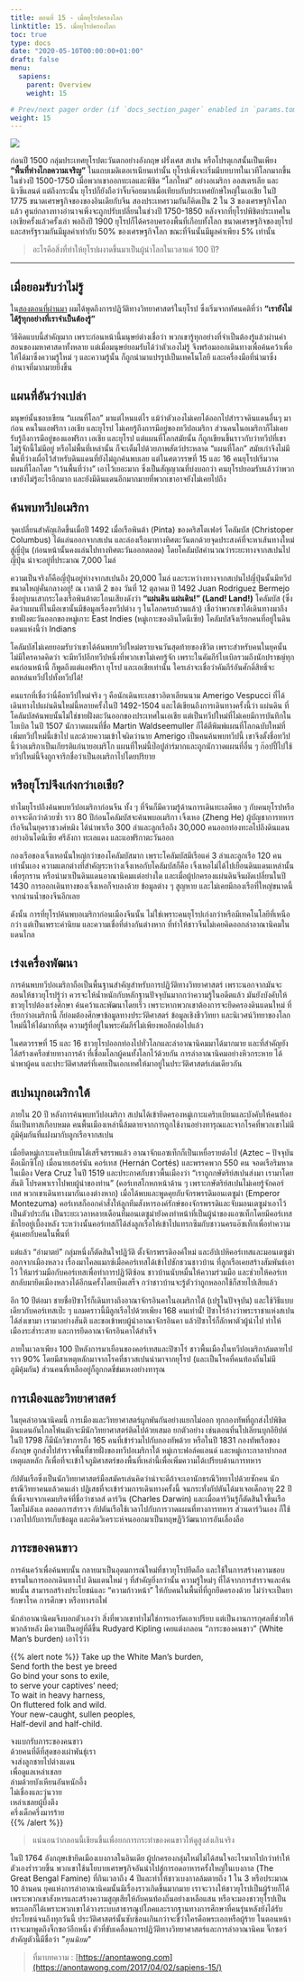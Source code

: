 ```yaml
---
title: ตอนที่ 15 - เมื่อยุโรปครองโลก 
linktitle: 15. เมื่อยุโรปครองโลก 
toc: true
type: docs
date: "2020-05-10T00:00:00+01:00"
draft: false
menu:
  sapiens:
    parent: Overview
    weight: 15

# Prev/next pager order (if `docs_section_pager` enabled in `params.toml`)
weight: 15
---
```


![](https://github.com/dragon-library/markdown/raw/master/Library/content/book/homo-sapiens/img/cover-sapiens.jpg)

ก่อนปี 1500 กลุ่มประเทศยุโรปตะวันตกอย่างอังกฤษ ฝรั่งเศส สเปน หรือโปรตุเกสนั้นเป็นเพียง **“พื้นที่ห่างไกลความเจริญ”** ในแถบเมดิเตอเรเนียนเท่านั้น ยุโรปเพิ่งจะเริ่มมีบทบาทในเวทีโลกมากขึ้นในช่วงปี 1500-1750 เมื่อพวกเขาออกทะเลและพิชิต “โลกใหม่” อย่างอเมริกา ออสเตรเลีย และนิวซีแลนด์ แต่ถึงกระนั้น ยุโรปก็ยังถือว่าจิ๊บจ๊อยมากเมื่อเทียบกับประเทศยักษ์ใหญ่ในเอเชีย ในปี 1775 ขนาดเศรษฐกิจของของอินเดียกับจีน สองประเทศรวมกันก็คิดเป็น 2 ใน 3 ของเศรษฐกิจโลกแล้ว ศูนย์กลางทางอำนาจเพิ่งจะถูกปรับเปลี่ยนในช่วงปี 1750-1850 หลังจากที่ยุโรปพิชิตประเทศในเอเชียครั้งแล้วครั้งเล่า พอถึงปี 1900 ยุโรปก็ได้ครอบครองพื้นที่เกือบทั้งโลก ขนาดเศรษฐกิจของยุโรป และสหรัฐรวมกันมีมูลค่าเท่ากับ 50% ของเศรษฐกิจโลก ขณะที่จีนนั้นมีมูลค่าเพียง 5% เท่านั้น

> อะไรคือสิ่งที่ทำให้ยุโรปผงาดขึ้นมาเป็นผู้นำโลกในเวลาแค่ 100 ปี?

----------

## **เมื่อยอมรับว่าไม่รู้**

ใน[สองตอนที่ผ่านมา](../sapiens-13) ผมได้พูดถึงการปฏิวัติทางวิทยาศาสตร์ในยุโรป ซึ่งเริ่มจากทัศนคติที่ว่า **“เรายังไม่ได้รู้ทุกอย่างที่เราจำเป็นต้องรู้”**

วิธีคิดแบบนี้สำคัญมาก เพราะก่อนหน้านี้มนุษย์ต่างเชื่อว่า พวกเขารู้ทุกอย่างที่จำเป็นต้องรู้แล้วผ่านคำสอนของมหาศาสดาทั้งหลาย แต่เมื่อมนุษย์ยอมรับได้ว่าตัวเองไม่รู้ จึงพร้อมออกเดินทางเพื่อค้นคว้าเพื่อให้ได้มาซึ่งความรู้ใหม่ ๆ และความรู้นั้น ก็ถูกนำมาแปรรูปเป็นเทคโนโลยี และเครื่องมือที่นำมาซึ่งอำนาจที่มากมายยิ่งขึ้น

## **แผนที่อันว่างเปล่า**

มนุษย์นั้นชอบเขียน “แผนที่โลก” มาแต่ไหนแต่ไร แม้ว่าตัวเองไม่เคยได้ออกไปสำรวจดินแดนอื่นๆ มาก่อน คนในแอฟริกา เอเชีย และยุโรป ไม่เคยรู้ถึงการมีอยู่ของทวีปอเมริกา ส่วนคนในอเมริกาก็ไม่เคยรับรู้ถึงการมีอยู่ของแอฟริกา เอเชีย และยุโรป แต่แผนที่โลกสมัยนั้น ก็ถูกเขียนขึ้นราวกับว่าทวีปที่เขาไม่รู้จักนี้ไม่มีอยู่ หรือไม่พื้นที่เหล่านั้น ก็จะเต็มไปด้วยภาพสัตว์ประหลาด “แผนที่โลก” สมัยเก่าจึงไม่มีพื้นที่ว่างเผื่อไว้สำหรับดินแดนที่ยังไม่ถูกค้นพบเลย แต่ในศตวรรษที่ 15 และ 16 คนยุโรปเริ่มวาดแผนที่โลกโดย “เว้นพื้นที่ว่าง” เอาไว้เยอะมาก ซึ่งเป็นสัญญาณที่บ่งบอกว่า คนยุโรปยอมรับแล้วว่าพวกเขายังไม่รู้อะไรอีกมาก และยังมีดินแดนอีกมากมายที่พวกเขาอาจยังไม่เคยไปถึง

## **ค้นพบทวีปอเมริกา**

จุดเปลี่ยนสำคัญเกิดขึ้นเมื่อปี 1492 เมื่อเรือพินต้า (Pinta) ของคริสโตเฟอร์ โคลัมบัส (Christoper Columbus) ได้แล่นออกจากสเปน และล่องเรือมาทางทิศตะวันตกด้วยจุดประสงค์ที่จะหาเส้นทางใหม่สู่ญี่ปุ่น (ก่อนหน้านั้นคงแล่นไปทางทิศตะวันออกตลอด) โดยโคลัมบัสคำนวณว่าระยะทางจากสเปนไปญี่ปุ่น น่าจะอยู่ที่ประมาณ 7,000 ไมล์

ความเป็นจริงก็คือญี่ปุ่นอยู่ห่างจากสเปนถึง 20,000 ไมล์ และระหว่างทางจากสเปนไปญี่ปุ่นนั้นมีทวีปขนาดใหญ่คั่นกลางอยู่! ณ เวลาตี 2 ของ วันที่ 12 ตุลาคม ปี 1492 Juan Rodriguez Bermejo ซึ่งอยู่บนเสากระโดงเรือพินต้าตะโกนเสียงดังว่า **“แผ่นดิน แผ่นดิน!” (Land! Land!)** โคลัมบัส (ซึ่งคิดว่าแผนที่ในมือเขานั้นมีข้อมูลเรื่องทวีปต่าง ๆ ในโลกครบถ้วนแล้ว) เชื่อว่าพวกเขาได้เดินทางมาถึงชายฝั่งตะวันออกของหมู่เกาะ East Indies (หมู่เกาะของอินโดนีเซีย) โคลัมบัสจึงเรียกคนที่อยู่ในดินแดนแห่งนี้ว่า Indians

โคลัมบัสไม่เคยยอมรับว่าเขาได้ค้นพบทวีปใหม่ตราบจนวันสุดท้ายของชีวิต เพราะสำหรับคนในยุคนั้น ไม่มีใครคาดคิดว่า จะมีทวีปอีกทวีปหนึ่งที่พวกเขาไม่เคยรู้จัก เพราะในคัมภีร์ไบเบิลรวมถึงนักปราชญ์ทุกคนก่อนหน้านี้ ก็พูดถึงแต่แอฟริกา ยุโรป และเอเชียเท่านั้น ใครเล่าจะเชื่อว่าคัมภีร์อันศักดิ์สิทธิ์จะตกหล่นทวีปไปทั้งทวีปได้!

คนแรกที่เชื่อว่านี่คือทวีปใหม่จริง ๆ คือนักเดินทะเลชาวอิตาเลียนนาม Amerigo Vespucci ที่ได้เดินทางไปแผ่นดินใหม่นี้หลายครั้งในปี 1492-1504 และได้เขียนถึงการเดินทางครั้งนี้ว่า แผ่นดิน ที่โคลัมบัสค้นพบนั้นไม่ใช่ชายฝั่งตะวันออกของประเทศในเอเชีย แต่เป็นทวีปใหม่ที่ไม่เคยมีการบันทึกในไบเบิล 
ในปี 1507 นักวาดแผนที่ชื่อ Martin Waldseemuller ก็ได้ตีพิมพ์แผนที่โลกฉบับใหม่ที่เพิ่มทวีปใหม่นี้เข้าไป และด้วยความเข้าใจผิดว่านาย Amerigo เป็นคนค้นพบทวีปนี้ เขาจึงตั้งชื่อทวีปนี้ว่าอเมริกาเป็นเกียรติแก่นายอเมริโก แผนที่ใหม่นี้ป๊อปูล่าร์มากและถูกนักวาดแผนที่อื่น ๆ ก๊อปปี้ไปใช้ ทวีปใหม่นี้จึงถูกจารึกชื่อว่าเป็นอเมริกาไปโดยปริยาย

## **หรือยุโรปจึงเก่งกว่าเอเชีย?**

ทำไมยุโรปถึงค้นพบทวีปอเมริกาก่อนจีน ทั้ง ๆ ที่จีนก็มีความรู้ด้านการเดินทะเลดีพอ ๆ กับคนยุโรปหรืออาจจะดีกว่าด้วยซ้ำ ราว 80 ปีก่อนโคลัมบัสจะค้นพบอเมริกา เจิ้งเหอ (Zheng He) ผู้บัญชาการทหารเรือจีนในยุคราชวงศ์หมิง ได้นำพาเรือ 300 ลำและลูกเรือถึง 30,000 คนออกท่องทะลไปถึงดินแดนอย่างอินโดนีเซีย ศรีลังกา ทะเลแดง และแอฟริกาตะวันออก

กองเรือของเจิ้งเหอนั้นใหญ่กว่าของโคลัมบัสมาก เพราะโคลัมบัสมีเรือแค่ 3 ลำและลูกเรือ 120 คนเท่านั้นเอง ความแตกต่างที่สำคัญระหว่างเจิ้งเหอกับโคลัมบัสก็คือ เจิ้งเหอไม่ได้ไปเยือนดินแดนเหล่านั้นเพื่อรุกราน หรือนำมาเป็นดินแดนอาณานิคมแต่อย่างใด และเมื่อผู้ปกครองแผ่นดินจีนผัดเปลี่ยนในปี 1430 การออกเดินทางของเจิ้งเหอก็จบลงด้วย ข้อมูลต่าง ๆ สูญหาย และไม่เคยมีกองเรือที่ใหญ่ขนาดนี้จากน่านน้ำของจีนอีกเลย

ดังนั้น การที่ยุโรปค้นพบอเมริกาก่อนเมืองจีนนั้น ไม่ใช่เพราะคนยุโรปเก่งกว่าหรือมีเทคโนโลยีที่เหนือกว่า แต่เป็นเพราะค่านิยม และความเชื่อที่ต่างกันต่างหาก ที่ทำให้ชาวจีนไม่เคยคิดออกล่าอาณานิคมในแดนไกล

## **เร่งเครื่องพัฒนา**

การค้นพบทวีปอเมริกาถือเป็นพื้นฐานสำคัญสำหรับการปฏิวัติทางวิทยาศาสตร์ เพราะนอกจากมันจะสอนให้ชาวยุโรปรู้ว่า ควรจะให้น้ำหนักกับหลักฐานปัจจุบันมากกว่าความรู้ในอดีตแล้ว มันยังบังคับให้ชาวยุโรปต้องเร่งศึกษา ค้นคว้าและพัฒนาโดยเร็ว เพราะหากพวกเขาต้องการจะยึดครองดินแดนใหม่ ที่เรียกว่าอเมริกานี้ ก็ย่อมต้องศึกษาข้อมูลทางประวัติศาสตร์ ข้อมูลเชิงชีววิทยา และนิเวศน์วิทยาของโลกใหม่นี้ให้ได้มากที่สุด ความรู้ที่อยู่ในพระคัมภีร์ไม่เพียงพออีกต่อไปแล้ว

ในศตวรรษที่ 15 และ 16 ชาวยุโรปออกท่องไปทั่วโลกและล่าอาณานิคมมาได้มากมาย และที่สำคัญยังได้สร้างเครือข่ายทางการค้า ที่เชื่อมโลกผู้คนทั้งโลกไว้ด้วยกัน การล่าอาณานิคมอย่างหิวกระหาย ได้นำพาผู้คน และประวัติศาสตร์ที่เคยเป็นเอกเทศให้มาอยู่ในประวัติศาสตร์เล่มเดียวกัน

## **สเปนบุกอเมริกาใต้**

ภายใน 20 ปี หลังการค้นพบทวีปอเมริกา สเปนได้เข้ายึดครองหมู่เกาะแคริบเบียนและบังคับให้คนท้องถิ่นเป็นทาสเกือบหมด คนพื้นเมืองเหล่านี้ล้มตายจากการถูกใช้งานอย่างทารุณและจากโรคที่พวกเขาไม่มีภูมิคุ้มกันที่แฝงมากับลูกเรือจากสเปน

เมื่อยึดหมู่เกาะแคริบเบียนได้เสร็จสรรพแล้ว อาณาจักแอซเท็กก็เป็นเหยื่อรายต่อไป (Aztec – ปัจจุบันคือเม็กซิโก) เมื่อนายเฮอร์นัน คอร์เทส (Hernán Cortés) และพรรคพวก 550 คน จอดเรือริมหาดในเมือง Vera Cruz ในปี 1519 และประกาศกับชาวพื้นเมืองว่า “เราถูกกษัตริย์สเปนส่งมา เรามาโดยสันติ โปรดพาเราไปพบผู้นำของท่าน” (คอร์เทสโกหกหน้าด้าน ๆ เพราะกษัตริย์สเปนไม่เคยรู้จักคอร์เทส พวกเขาเดินทางมากันเองต่างหาก) เมื่อได้พบและพูดคุยกับจักรพรรดิมอนเตซูม่า (Emperor Montezuma) คอร์เทสก็ออกคำสั่งให้ลูกทีมสังหารองค์รักษ์ของจักรพรรดิและจับมอนเตซูม่าเอาไว้เป็นตัวประกัน เป็นระยะเวลาหลายเดือนที่มอนเตซูม่ายังคงทำหน้าที่เป็นผู้นำของแอซเท็กโดยมีคอร์เทสชักใยอยู่เบื้องหลัง ระหว่างนั้นคอร์เทสก็ได้ส่งลูกเรือให้เข้าไปแทรกซึมกับชาวนครแอ๊ซเท็กเพื่อทำความคุ้นเคยกับคนในพื้นที่

แต่แล้ว “อำมาตย์” กลุ่มหนึ่งก็ตัดสินใจปฏิวัติ ตั้งจักรพรรดิองค์ใหม่ และอัปเปหิคอร์เทสและมอนเตซูม่าออกจากเมืองหลวง เรื่องมาไคลแมกซ์เมื่อคอร์เทสได้เข้าไปชักชวนชาวบ้าน ที่ลูกเรือเคยสร้างสัมพันธ์เอาไว้ ให้มาร่วมมือกับคอร์เทสเพื่อทำการปฏิวัติซ้อน ชาวบ้านนับหมื่นให้ความร่วมมือ และช่วยให้คอร์เทสกลับมายึดเมืองหลวงได้อีกนครั้งโดยเบ็ดเสร็จ กว่าชาวบ้านจะรู้ตัวว่าถูกหลอกใช้ก็สายไปเสียแล้ว

อีก 10 ปีต่อมา ชายชื่อปิซาโร่ก็เดินทางถึงอาณาจักรอินคาในอเมริกาใต้ (เปรูในปัจจุบัน) และใช้วิธีแบบเดียวกับคอร์เทสเป๊ะ ๆ แถมคราวนี้มีลูกเรือไปด้วยเพียง 168 คนเท่านั้! ปิซาโร่อ้างว่าพระราชาแห่งสเปนได้ส่งเขามา เรามาอย่างสันติ และขอเข้าพบผู้นำอาณาจักรอินคา แล้วปิซาโร่ก็ลักพาตัวผู้นำไป ทำให้เมืองระส่ำระสาย และการยึดอาณาจักรอินคาได้สำเร็จ

ภายในเวลาเพียง 100 ปีหลังการมาเยือนของคอร์เทสและปิซาโร่ ชาวพื้นเมืองในทวีปอเมริกาล้มตายไปราว 90% โดยมีสาเหตุหลักมาจากโรคที่ชาวสเปนนำมาจากยุโรป (และเป็นโรคที่คนท้องถิ่นไม่มีภูมิคุ้มกัน) ส่วนคนที่เหลืออยู่ก็ถูกกดขี่ข่มเหงอย่างทารุณ

## **การเมืองและวิทยาศาสตร์**

ในยุคล่าอาณานิคมนี้ การเมืองและวิทยาศาสตร์ผูกพันกันอย่างแยกไม่ออก ทุกกองทัพที่ถูกส่งไปพิชิตดินแดนอันไกลโพ้นมักจะมีนักวิทยาศาสตร์ติดไปด้วยเสมอ ยกตัวอย่าง เช่นตอนที่นโปเลียนบุกอียิปต์ในปี 1798 ก็มีนักวิชาการถึง 165 คนที่เข้าร่วมไปกับกองทัพด้วย หรือในปี 1831 กองทัพเรือของอังกฤษ ถูกส่งไปสำรวจพื้นที่ชายฝั่งของทวีปอเมริกาใต้ หมู่เกาะฟอล์คแลนด์ และหมู่เกาะกาลาปากอส เหตุผลหลัก ก็เพื่อที่จะเข้าใจภูมิศาสตร์ของพื้นที่เหล่านี้เพื่อเพิ่มความได้เปรียบด้านการทหาร

กัปตันเรือซึ่งเป็นนักวิทยาศาสตร์มือสมัครเล่นคิดว่าน่าจะดีถ้าจะเอานักธรณีวิทยาไปด้วยซักคน นักธรณีวิทยาคนแล้วคนเล่า ปฏิเสธที่จะเข้าร่วมการเดินทางครั้งนี้ จนกระทั่งกัปตันได้มาเจอเด็กอายุ 22 ปีที่เพิ่งจบจากเคมบริดจ์ที่ชื่อว่าชาลส์ ดาร์วิน (Charles Darwin) และเมื่อดาร์วินรู้ก็ตัดสินใจขึ้นเรือโดยไม่ลังเล ตลอดการสำรวจ กัปตันเรือใช้เวลาไปกับการวาดแผนที่ทางการทหาร ส่วนดาร์วินเอง ก็ใช้เวลาไปกับการเก็บข้อมูล และคิดวิเคราะห์จนออกมาเป็นทฤษฏีวิวัฒนาการอันเลื่องลือ

## **ภาระของคนขาว**

การค้นคว้าเพื่อค้นพบนั้น กลายมาเป็นอุดมการณ์ใหม่ที่ชาวยุโรปยึดถือ และใช้ในการสร้างความชอบธรรมในการออกเดินทางไป ดินแดนใหม่ ๆ ที่สำคัญยิ่งกว่านั้น ความรู้ใหม่ๆ ที่ได้จากการสำรวจและค้นพบนั้น สามารถสร้างประโยชน์และ “ความก้าวหน้า” ให้กับคนในพื้นที่ที่ถูกยึดครองด้วย ไม่ว่าจะเป็นยารักษาโรค การศึกษา หรือทางรถไฟ

นักล่าอาณานิคมจึงบอกตัวเองว่า สิ่งที่พวกเขาทำไม่ใช่การเอารัดเอาเปรียบ แต่เป็นงานการกุศลที่ช่วยให้พวกล้าหลัง มีความเป็นอยู่ที่ดีขึ้น Rudyard Kipling เคยแต่งกลอน “ภาระของคนขาว” (White Man’s burden) เอาไว้ว่า

{{% alert note %}}
Take up the White Man’s burden,  
Send forth the best ye breed  
Go bind your sons to exile,  
to serve your captives’ need;  
To wait in heavy harness,  
On fluttered folk and wild.  
Your new-caught, sullen peoples,  
Half-devil and half-child.  

จงแบกรับภาระของคนขาว  
ด้วยคนที่ดีที่สุดของเผ่าพันธุ์เรา  
จงส่งลูกชายไปต่างแดน  
เพื่อดูแลเหล่าเชลย  
ล่ามด้วยบังเหียนอันหนักอึ้ง  
ไม่เชื่องและวุ่นวาย  
เหล่าเชลยผู้บึ้งตึง  
ครึ่งเด็กครึ่งมารร้าย  
{{% /alert %}}

> แน่นอนว่ากลอนนี้เขียนขึ้นเพื่อยกการกระทำของคนขาวให้ดูสูงส่งเกินจริง

ในปี 1764 อังกฤษเข้ายึดเมืองเบงกาลในอินเดีย ผู้ปกครองกลุ่มใหม่ไม่ได้สนใจอะไรมากไปกว่าทำให้ตัวเองร่ำรวยขึ้น พวกเขาใช้นโยบายเศรษฐกิจอันนำไปสู่การอดอาหารครั้งใหญ่ในเบงกาล (The Great Bengal Famine) ที่กินเวลาถึง 4 ปีและทำให้ชาวเบงกาลล้มตายถึง 1 ใน 3 หรือประมาณ 10 ล้านคน ยุคแห่งการล่าอาณานิคมนั้นมีเรื่องราวเกิดขึ้นมากมาย เราจะวางให้ชาวยุโรปเป็นผู้ร้ายก็ได้เพราะพวกเขาสังหารและสร้างความสูญเสียให้กับคนท้องถิ่นอย่างเหลือแสน หรือจะมองชาวยุโรปเป็นพระเอกก็ได้เพราะพวกเขาได้วางระบบสาธารณูปโภคและรากฐานทางการศึกษาที่คนรุ่นหลังยังได้รับประโยชน์จนถึงทุกวันนี้ ประวัติศาสตร์นั้นซับซ้อนเกินกว่าจะชี้ว่าใครคือพระเอกหรือผู้ร้าย ในตอนหน้าเราจะมาพูดถึงจิ๊กซอว์อีกหนึ่ง ตัวที่ขับเคลื่อนการปฏิวัติทางวิทยาศาสตร์และการล่าอาณานิคม จิ๊กซอว์สำคัญตัวนี้มีชื่อว่า *"ทุนนิยม"*

> ที่มาบทความ : [https://anontawong.com](https://anontawong.com/2017/04/02/sapiens-15/)

